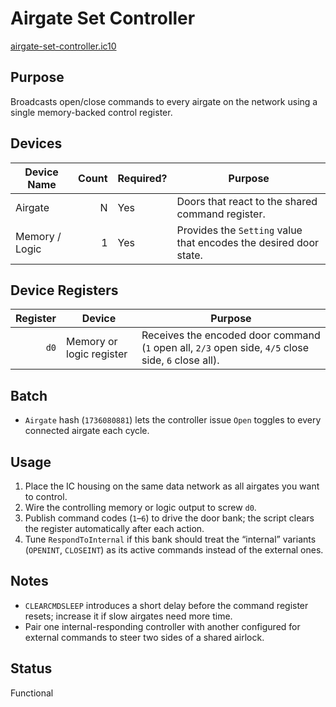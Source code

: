 # Airgate Set Controller

[airgate-set-controller.ic10](../../airgate-set-controller.ic10)

## Purpose
Broadcasts open/close commands to every airgate on the network using a single memory-backed control register.

## Devices
| Device Name | Count | Required? | Purpose |
|-------------|------:|-----------|---------|
| Airgate |     N | Yes | Doors that react to the shared command register. |
| Memory / Logic |     1 | Yes | Provides the `Setting` value that encodes the desired door state. |

## Device Registers
| Register | Device | Purpose |
|---------:|--------|---------|
| `d0` | Memory or logic register | Receives the encoded door command (`1` open all, `2/3` open side, `4/5` close side, `6` close all). |

## Batch
- `Airgate` hash (`1736080881`) lets the controller issue `Open` toggles to every connected airgate each cycle.

## Usage
1. Place the IC housing on the same data network as all airgates you want to control.
2. Wire the controlling memory or logic output to screw `d0`.
3. Publish command codes (`1`–`6`) to drive the door bank; the script clears the register automatically after each action.
4. Tune `RespondToInternal` if this bank should treat the “internal” variants (`OPENINT`, `CLOSEINT`) as its active commands instead of the external ones.

## Notes
- `CLEARCMDSLEEP` introduces a short delay before the command register resets; increase it if slow airgates need more time.
- Pair one internal-responding controller with another configured for external commands to steer two sides of a shared airlock.

## Status
Functional
